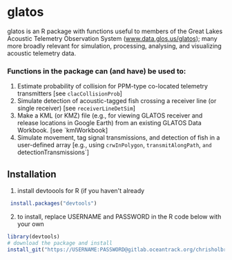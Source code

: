 # glatos

glatos is an R package with functions useful to members of the Great Lakes Acoustic Telemetry Observation System (www.data.glos.us/glatos); many more broadly relevant for simulation, processing, analysing, and visualizing acoustic telemetry data. 

### Functions in the package can (and have) be used to:
1. Estimate probability of collision for PPM-type co-located telemetry transmitters [see `clacCollisionProb`]
2. Simulate detection of acoustic-tagged fish crossing a receiver line (or single receiver) [see `receiverLineDetSim`]
3. Make a KML (or KMZ) file (e.g., for viewing GLATOS receiver and release locations in Google Earth) from an existing GLATOS Data Workbook. [see `kmlWorkbook]
4. Simulate movement, tag signal transmissions, and detection of fish in a user-defined array [e.g., using `crwInPolygon`, `transmitAlongPath`, `and `detectionTransmissions`]


## Installation

1. install devtoools for R (if you haven't already
```R
 install.packages("devtools")
```

2. to install, replace USERNAME and PASSWORD in the R code below with your own 
``` R
library(devtools)
# download the package and install
install_git("https://USERNAME:PASSWORD@gitlab.oceantrack.org/chrisholbrook/glatos.git")
```
